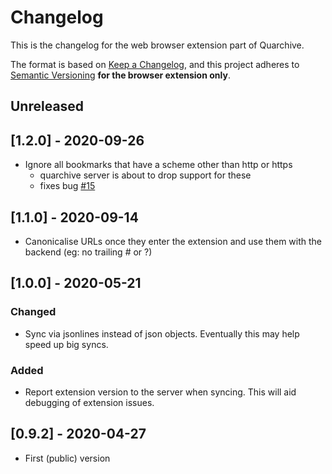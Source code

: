 # Changelog

This is the changelog for the web browser extension part of Quarchive.

The format is based on [Keep a
Changelog](https://keepachangelog.com/en/1.0.0/), and this project adheres to
[Semantic Versioning](https://semver.org/spec/v2.0.0.html) **for the browser
extension only**.

## Unreleased

## [1.2.0] - 2020-09-26

- Ignore all bookmarks that have a scheme other than http or https
  - quarchive server is about to drop support for these
  - fixes bug [#15](https://github.com/calpaterson/quarchive/issues/15)

## [1.1.0] - 2020-09-14

- Canonicalise URLs once they enter the extension and use them with the backend (eg: no trailing # or ?)

## [1.0.0] - 2020-05-21
### Changed

- Sync via jsonlines instead of json objects.  Eventually this may help speed up big syncs.

### Added

- Report extension version to the server when syncing.  This will aid debugging of extension issues.

## [0.9.2] - 2020-04-27

- First (public) version
